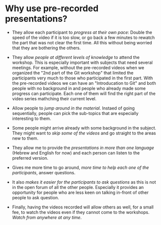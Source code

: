 # Why use pre-recorded presentations?

* They allow each participant to *progress at their own pace*: Double the speed of the video if it is too slow, or go back a few minutes to
  rewatch the part that was not clear the first time. All this without being worried that they are bothering the others.

* They allow *people at different levels of knowledge* to attend the workshop. This is especially important with subjects that need
  several meetings. For example, without the pre-recorded videos when we organized the "2nd part of the Git
  workshop" that limited the participants very much to those who participated in the first part. With the pre-recorded
  videos we can have an "Introducation to Git" and both people with no background in and people who already made some progress can
  participate. Each one of them will find the right part of the video series mathching their current level.

* Allow people to *jump around in the material*. Instaed of going sequentially, people can pick the sub-topics that are
  especially interesting to them.

* Some people might arrive already with some background in the subject. They might want to *skip some of the videos* and
  go straight to the areas new to them.

* They allow me to provide the *presentations in more than one language* (Hebrew and English for now) and each person can listen to the preferred version.

* Gives me more time to go around, *more time to help each one of the participants*, answer questions.

* It also *makes it easier for the participants to ask questions* as this is not in the open forum of all the other people.
  Especially it provides an opportunity for people who are less keen on talking in-front of other people to ask question.

* Finally, having the videos recorded will allow others as well, for a small fee, to watch the videos even if they
  cannot come to the workshops. *Watch from anywhere at any time*.
